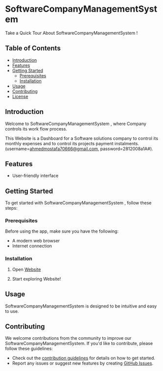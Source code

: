 
# SoftwareCompanyManagementSystem 

Take a Quick Tour About SoftwareCompanyManagementSystem !

## Table of Contents

- [Introduction](#introduction)
- [Features](#features)
- [Getting Started](#getting-started)
  - [Prerequisites](#prerequisites)
  - [Installation](#installation)
- [Usage](#usage)
- [Contributing](#contributing)
- [License](#license)

## Introduction

Welcome to SoftwareCompanyManagementSystem , where Company  controls its work flow process.

This Website is a Dashboard for a Software solutions company to control its monthly expenses and 
to control its projects payment instalments. (username=ahmedmostafa70666@gmail.com, 
password=2812008a1A#).


## Features

- User-friendly interface

## Getting Started

To get started with SoftwareCompanyManagementSystem , follow these steps:

### Prerequisites

Before using the app, make sure you have the following:


- A modern web browser
- Internet connection

### Installation

1. Open [Website](https://habibaahmedm-002-site4.atempurl.com/)

2. Start exploring Website!

## Usage

SoftwareCompanyManagementSystem  is designed to be intuitive and easy to use.


## Contributing

We welcome contributions from the community to improve our SoftwareCompanyManagementSystem. If you'd like to contribute, please follow these guidelines:

- Check out the [contribution guidelines](CONTRIBUTING.md) for details on how to get started.
- Report any issues or suggest new features by creating [GitHub Issues](https://github.com/ahmedmostafa-cell/SoftwareCompanyManagementSystem/issues).


